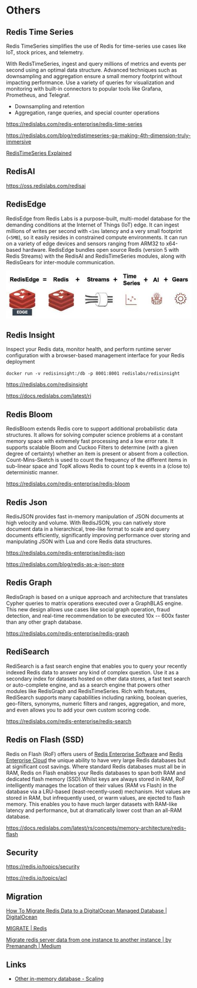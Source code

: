 # Others

## Redis Time Series

Redis TimeSeries simplifies the use of Redis for time-series use cases like IoT, stock prices, and telemetry.

With RedisTimeSeries, ingest and query millions of metrics and events per second using an optimal data structure. Advanced techniques such as downsampling and aggregation ensure a small memory footprint without impacting performance. Use a variety of queries for visualization and monitoring with built-in connectors to popular tools like Grafana, Prometheus, and Telegraf.

- Downsampling and retention
- Aggregation, range queries, and special counter operations

https://redislabs.com/redis-enterprise/redis-time-series

https://redislabs.com/blog/redistimeseries-ga-making-4th-dimension-truly-immersive

[RedisTimeSeries Explained](https://www.youtube.com/watch?v=SzcpwtLRgyk)

## RedisAI

https://oss.redislabs.com/redisai

## RedisEdge

RedisEdge from Redis Labs is a purpose-built, multi-model database for the demanding conditions at the Internet of Things (IoT) edge. It can ingest millions of writes per second with `<1ms` latency and a very small footprint (`<5MB`), so it easily resides in constrained compute environments. It can run on a variety of edge devices and sensors ranging from ARM32 to x64-based hardware. RedisEdge bundles open source Redis (version 5 with Redis Streams) with the RedisAI and RedisTimeSeries modules, along with RedisGears for inter-module communication.

![image](../../../media/Redis_Others-image1.jpg)

## Redis Insight

Inspect your Redis data, monitor health, and perform runtime server configuration with a browser-based management interface for your Redis deployment

`docker run -v redisinsight:/db -p 8001:8001 redislabs/redisinsight`

https://redislabs.com/redisinsight

https://docs.redislabs.com/latest/ri

## Redis Bloom

RedisBloom extends Redis core to support additional probabilistic data structures. It allows for solving computer science problems at a constant memory space with extremely fast processing and a low error rate. It supports scalable Bloom and Cuckoo Filters to determine (with a given degree of certainty) whether an item is present or absent from a collection. Count-Mins-Sketch is used to count the frequency of the different items in sub-linear space and TopK allows Redis to count top k events in a (close to) deterministic manner.

https://redislabs.com/redis-enterprise/redis-bloom

## Redis Json

RedisJSON provides fast in-memory manipulation of JSON documents at high velocity and volume. With RedisJSON, you can natively store document data in a hierarchical, tree-like format to scale and query documents efficiently, significantly improving performance over storing and manipulating JSON with Lua and core Redis data structures.

https://redislabs.com/redis-enterprise/redis-json

https://redislabs.com/blog/redis-as-a-json-store

## Redis Graph

RedisGraph is based on a unique approach and architecture that translates Cypher queries to matrix operations executed over a GraphBLAS engine. This new design allows use cases like social graph operation, fraud detection, and real-time recommendation to be executed 10x -- 600x faster than any other graph database.

https://redislabs.com/redis-enterprise/redis-graph

## RediSearch

RediSearch is a fast search engine that enables you to query your recently indexed Redis data to answer any kind of complex question. Use it as a secondary index for datasets hosted on other data stores, a fast text search or auto-complete engine, and as a search engine that powers other modules like RedisGraph and RedisTimeSeries.
Rich with features, RediSearch supports many capabilities including ranking, boolean queries, geo-filters, synonyms, numeric filters and ranges, aggregation, and more, and even allows you to add your own custom scoring code.

https://redislabs.com/redis-enterprise/redis-search

## Redis on Flash (SSD)

Redis on Flash (RoF) offers users of [Redis Enterprise Software](https://docs.redislabs.com/latest/rs/) and [Redis Enterprise Cloud](https://redislabs.com/redis-enterprise-cloud/) the unique ability to have very large Redis databases but at significant cost savings. Where standard Redis databases must all be in RAM, Redis on Flash enables your Redis databases to span both RAM and dedicated flash memory (SSD).Whilst keys are always stored in RAM, RoF intelligently manages the location of their values (RAM vs Flash) in the database via a LRU-based (least-recently-used) mechanism. Hot values are stored in RAM, but infrequently used, or warm values, are ejected to flash memory. This enables you to have much larger datasets with RAM-like latency and performance, but at dramatically lower cost than an all-RAM database.

https://docs.redislabs.com/latest/rs/concepts/memory-architecture/redis-flash

## Security

https://redis.io/topics/security

https://redis.io/topics/acl

## Migration

[How To Migrate Redis Data to a DigitalOcean Managed Database | DigitalOcean](https://www.digitalocean.com/community/tutorials/how-to-migrate-redis-data-to-a-digitalocean-managed-database)

[MIGRATE | Redis](https://redis.io/commands/migrate/)

[Migrate redis server data from one instance to another instance | by Premanandh | Medium](https://premanandh-s.medium.com/migrate-standalone-redis-server-data-from-one-instance-to-another-instance-c60d79eeca0f)

## Links

- [Other in-memory database - Scaling](databases/nosql-databases/redis/scaling.md)
